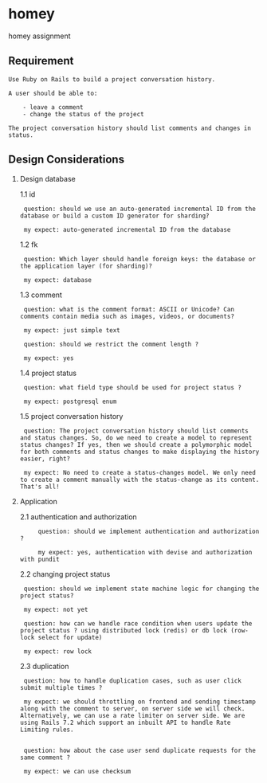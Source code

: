 # homey
homey assignment

## Requirement

    Use Ruby on Rails to build a project conversation history.

    A user should be able to:

        - leave a comment
        - change the status of the project

    The project conversation history should list comments and changes in status.


## Design Considerations

1. Design database

    1.1 id

        question: should we use an auto-generated incremental ID from the database or build a custom ID generator for sharding?

        my expect: auto-generated incremental ID from the database

    1.2 fk

        question: Which layer should handle foreign keys: the database or the application layer (for sharding)?

        my expect: database

    1.3 comment

        question: what is the comment format: ASCII or Unicode? Can comments contain media such as images, videos, or documents?

        my expect: just simple text

        question: should we restrict the comment length ?

        my expect: yes

    1.4 project status

        question: what field type should be used for project status ?

        my expect: postgresql enum

    1.5 project conversation history

        question: The project conversation history should list comments and status changes. So, do we need to create a model to represent status changes? If yes, then we should create a polymorphic model for both comments and status changes to make displaying the history easier, right?

        my expect: No need to create a status-changes model. We only need to create a comment manually with the status-change as its content. That's all!


2. Application

    2.1 authentication and authorization

            question: should we implement authentication and authorization ?

            my expect: yes, authentication with devise and authorization with pundit

    2.2 changing project status

        question: should we implement state machine logic for changing the project status?

        my expect: not yet

        question: how can we handle race condition when users update the project status ? using distributed lock (redis) or db lock (row-lock select for update)

        my expect: row lock


    2.3 duplication

        question: how to handle duplication cases, such as user click submit multiple times ?

        my expect: we should throttling on frontend and sending timestamp along with the comment to server, on server side we will check. Alternatively, we can use a rate limiter on server side. We are using Rails 7.2 which support an inbuilt API to handle Rate Limiting rules.


        question: how about the case user send duplicate requests for the same comment ?

        my expect: we can use checksum